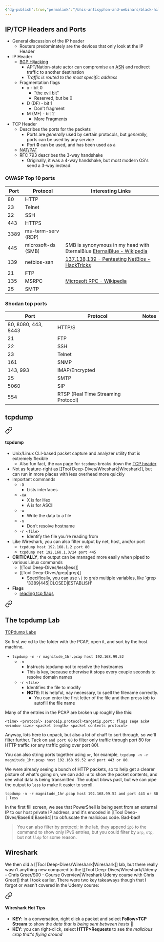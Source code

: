 ```yaml
---
{"dg-publish":true,"permalink":"/bhis-antisyphon-and-webinars/black-hills-soc-core/topics/socc-01-networking-and-pca-ps/"}
---
```


## IP/TCP Headers and Ports
- General discussion of the IP header
	- Routers predominately are the devices that only look at the IP Header
- IP Header
	- [BGP Hijacking](https://www.cloudflare.com/learning/security/glossary/bgp-hijacking/)
		- APT/Nation-state actor can compromise an [ASN](https://www.cloudflare.com/learning/network-layer/what-is-an-autonomous-system/) and redirect traffic to another destination
		- *Traffic is routed to the most specific address*
	- Fragmentation flags
		- x - bit 0
			- ["the evil bit"](https://en.wikipedia.org/wiki/Evil_bit)
			- Reserved, but be 0
		- D (DF) - bit 1
			- Don't fragment
		- M (MF) - bit 2
			- More Fragments
- TCP Header
	- Describes the ports for the packets
		- Ports are *generally* used by certain protocols, but *generally*, ports can be used by any service
		- Port **0** can be used, and has been used as a 
	- [NAT/PAT](https://ccnadefinitions.com/ccna/20-definitions/nat/)
	- RFC 793 describes the 3-way handshake
		- Originally, it was a 4-way handshake, but most modern OS's send a 3-way instead.
### OWASP Top 10 ports
| Port | Protocol | Interesting Links |
| ---- | ---- | ---- |
| 80 | HTTP |  |
| 23 | Telnet |  |
| 22 | SSH |  |
| 443 | HTTPS |  |
| 3389 | ms-term-serv (RDP) |  |
| 445 | microsoft-ds (SMB) | SMB is synonymous in my head with EternalBlue [EternalBlue - Wikipedia](https://en.wikipedia.org/wiki/EternalBlue) |
| 139 | netbios-ssn | [137,138,139 - Pentesting NetBios - HackTricks](https://book.hacktricks.xyz/network-services-pentesting/137-138-139-pentesting-netbios) |
| 21 | FTP |  |
| 135 | MSRPC | [Microsoft RPC - Wikipedia](https://en.wikipedia.org/wiki/Microsoft_RPC) |
| 25 | SMTP |  |
### Shodan top ports
| Port | Protocol | Notes |
| ---- | ---- | ---- |
| 80, 8080, 443, 8443 | HTTP/S |  |
| 21 | FTP |  |
| 22 | SSH |  |
| 23 | Telnet |  |
| 161 | SNMP |  |
| 143, 993 | IMAP/Encrypted |  |
| 25 | SMTP |  |
| 5060 | SIP |  |
| 554 | RTSP (Real Time Streaming Protocol) |  |
## tcpdump

<div class="transclusion internal-embed is-loaded"><a class="markdown-embed-link" href="/tool-deep-dives/tcpdump/#tcpdump" aria-label="Open link"><svg xmlns="http://www.w3.org/2000/svg" width="24" height="24" viewBox="0 0 24 24" fill="none" stroke="currentColor" stroke-width="2" stroke-linecap="round" stroke-linejoin="round" class="svg-icon lucide-link"><path d="M10 13a5 5 0 0 0 7.54.54l3-3a5 5 0 0 0-7.07-7.07l-1.72 1.71"></path><path d="M14 11a5 5 0 0 0-7.54-.54l-3 3a5 5 0 0 0 7.07 7.07l1.71-1.71"></path></svg></a><div class="markdown-embed">



#### tcpdump
- Unix/Linux CLI-based packet capture and analyzer utility that is extremely flexible
	- Also fun fact, the `man` page for `tcpdump` breaks down the [TCP header](https://ccnadefinitions.com/ccna/20-definitions/tcp/) 
- Not as feature-right as [[Tool Deep-Dives/Wireshark\|Wireshark]], but can run in more places with less overhead more quickly
- Important commands
	- `-D`
		- Lists interfaces
	- `-XA`
		- X is for Hex
		- A is for ASCII
	- `-w`
		- Write the data to a file
	- `-n`
		- Don't resolve hostname
	- `-r <file>`
		- Identify the file you're reading from
- Like Wireshark, you can also filter output by net, host, and/or port
	- `tcpdump host 192.168.1.2 port 80`
	- `tcpdump net 192.168.1.0/24 port 445`
- **CRITICALLY**, the output can be managed more easily when piped to various Linux commands
	- [[Tool Deep-Dives/less\|less]]
	- [[Tool Deep-Dives/grep\|grep]]
		- Specifically, you can use `\|` to grab multiple variables, like `grep '3389\|445\|CLOSED\|ESTABLISH'
- **Flags**
	- [reading tcp flags](https://gist.github.com/tuxfight3r/9ac030cb0d707bb446c7)



</div></div>



<div class="transclusion internal-embed is-loaded"><a class="markdown-embed-link" href="/bhis-antisyphon-and-webinars/black-hills-soc-core/labs/bhis-socc-lab-tcpdump/#the-tcpdump-lab" aria-label="Open link"><svg xmlns="http://www.w3.org/2000/svg" width="24" height="24" viewBox="0 0 24 24" fill="none" stroke="currentColor" stroke-width="2" stroke-linecap="round" stroke-linejoin="round" class="svg-icon lucide-link"><path d="M10 13a5 5 0 0 0 7.54.54l3-3a5 5 0 0 0-7.07-7.07l-1.72 1.71"></path><path d="M14 11a5 5 0 0 0-7.54-.54l-3 3a5 5 0 0 0 7.07 7.07l1.71-1.71"></path></svg></a><div class="markdown-embed">



## The tcpdump Lab
 [TCPdump Labs](https://github.com/strandjs/IntroLabs/blob/master/IntroClassFiles/Tools/IntroClass/TCPDump/TCPDump.md)


So first we cd to the folder with the PCAP, open it, and sort by the host machine.
- `tcpdump -n -r magnitude_1hr.pcap host 192.168.99.52`
	- `-n` 
		- Instructs tcpdump not to resolve the hostnames
		- This is key, because otherwise it stops every couple seconds to resolve domain names
	- `-r <file>` 
		- Identifies the file to modify
		- **NOTE**: It is helpful, nay necessary, to spell the filename correctly.
			- You can enter the first letter of the file and then press *tab* to autofill the file name

Many of the entries in the PCAP are broken up roughly like this:

`<time> <protocol> sourceip.protocol>targetip.port: flags seq# ack# <window size> <packet length> <packet contents protocol>`

Anyway, lots here to unpack, but also a lot of chaff to sort through, so we'll filter further. Tack on `and port 80` to filter only traffic through port 80 for HTTP traffic (or any traffic going over port 80).

You can also string ports together using `or`, for example, `tcpdump -n -r magnitude_1hr.pcap host 192.168.99.52 and port 443 or 80`.

We were already seeing a bunch of HTTP packets, so to help get a clearer picture of what's going on, we can add `-A` to show the packet contents, and see what data is being transmitted. The output blows past, but we can pipe the output to `less` to make it easier to scroll.

`tcpdump -n -r magnitude_1hr.pcap host 192.168.99.52 and port 443 or 80 | less`

In the first fill screen, we see that PowerShell is being sent from an external IP to our host private IP address, and it's encoded in [[Tool Deep-Dives/Base64\|Base64]] to obfuscate the malicious code. Bad-bad!

> You can also filter by protocol; in the lab, they append `ip6` to the command to show only IPv6 entries, but you could filter by `arp`, `stp`, but not `lldp` for some reason.



</div></div>


## Wireshark
We then did a [[Tool Deep-Dives/Wireshark\|Wireshark]] lab, but there really wasn't anything new compared to the [[Tool Deep-Dives/Wireshark/Udemy - Chris Greer/S00 - Course Overview\|Wireshark Udemy course with Chris Greer]] that I took earlier. There were two key takeaways though that I forgot or wasn't covered in the Udemy course:


<div class="transclusion internal-embed is-loaded"><a class="markdown-embed-link" href="/tool-deep-dives/wireshark/#wireshark-hot-tips" aria-label="Open link"><svg xmlns="http://www.w3.org/2000/svg" width="24" height="24" viewBox="0 0 24 24" fill="none" stroke="currentColor" stroke-width="2" stroke-linecap="round" stroke-linejoin="round" class="svg-icon lucide-link"><path d="M10 13a5 5 0 0 0 7.54.54l3-3a5 5 0 0 0-7.07-7.07l-1.72 1.71"></path><path d="M14 11a5 5 0 0 0-7.54-.54l-3 3a5 5 0 0 0 7.07 7.07l1.71-1.71"></path></svg></a><div class="markdown-embed">



#### Wireshark Hot Tips
- **KEY**: In a conversation, right click a packet and select **Follow>TCP Stream** to show the *data that is being sent between hosts*  🤯
- **KEY**: you can right-click, select **HTTP>Requests** to see *the malicious crap that's flying around*





</div></div>

